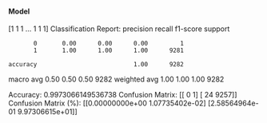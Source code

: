 #### Model
[1 1 1 ... 1 1 1]
Classification Report:
              precision    recall  f1-score   support

           0       0.00      0.00      0.00         1
           1       1.00      1.00      1.00      9281

    accuracy                           1.00      9282
   macro avg       0.50      0.50      0.50      9282
weighted avg       1.00      1.00      1.00      9282

Accuracy: 0.9973066149536738
Confusion Matrix:
[[   0    1]
 [  24 9257]]
Confusion Matrix (%):
[[0.00000000e+00 1.07735402e-02]
 [2.58564964e-01 9.97306615e+01]]

